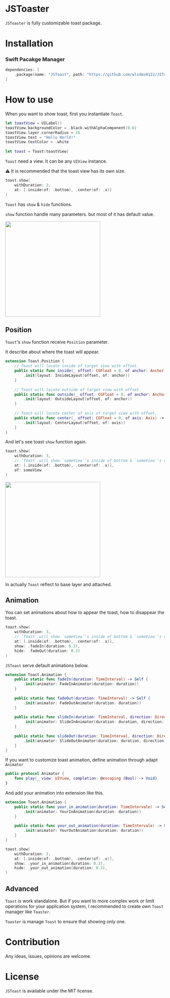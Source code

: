 # JSToaster
`JSToaster` is fully customizable toast package.

# Installation
### Swift Pacakge Manager
```swift
dependencies: [
    .package(name: "JSToast", path: "https://github.com/wlsdms0122/JSToast", from: "1.0.0")
]
```

# How to use
When you want to show toast, first you instantiate `Toast`.

```swift
let toastView = UILabel()
toastView.backgroundColor = .black.withAlphaComponent(0.6)
toastView.layer.cornerRadius = 16
toastView.text = "Hello World!"
toastView.textColor = .white
                
let toast = Toast(toastView)
```

`Toast` need a view. It can be any `UIView` instance.

⚠️ It is recommended that the toast view has its own size.

```swift
toast.show(
    withDuration: 3,
    at: [.inside(of: .bottom), .center(of: .x)]
)
```  

`Toast` has `show` & `hide` functions.

`show` function handle many parameters. but most of it has default value. 

<img src="https://user-images.githubusercontent.com/11141077/136569217-2651f483-4acb-40fa-88e7-846e75ba6a72.gif" width=300 />

## Position
`Toast`'s `show` function receive `Position` parameter.

It describe about where the toast will appear.

```swift
extension Toast.Position {
    // Toast will locate inside of target view with offset.
    public static func inside(_ offset: CGFloat = 0, of anchor: Anchor) -> Self {
        .init(layout: InsideLayout(offset, of: anchor))
    }
    
    // Toast will locate outside of target view with offset.
    public static func outside(_ offset: CGFloat = 0, of anchor: Anchor) -> Self {
        .init(layout: OutsideLayout(offset, of: anchor))
    }
    
    // Toast will locate center of axis of target view with offset.
    public static func center(_ offset: CGFloat = 0, of axis: Axis) -> Self {
        .init(layout: CenterLayout(offset, of: axis))
    }
}
```

And let's see toast `show` function again.

```swift
toast.show(
    withDuration: 3,
    // `Toast` will show `someView`'s inside of bottom & `someView`'s center of x axis. 
    at: [.inside(of: .bottom), .center(of: .x)],
    of: someView
)
```

<img src="https://user-images.githubusercontent.com/11141077/136571290-fd792ec8-51c8-4929-a4b5-a6ffdd9e635a.gif" width=300 />

In actually `Toast` reflect to base layer and attached.

## Animation
You can set animations about how to appear the toast, how to disappear the toast.

```swift
toast.show(
    withDuration: 3,
    // `Toast` will show `someView`'s inside of bottom & `someView`'s center of x axis. 
    at: [.inside(of: .bottom), .center(of: .x)],
    show: .fadeIn(duration: 0.3),
    hide: .fadeOut(duration: 0.3)
)
```

`JSToast` serve default animations below.

```swift
extension Toast.Animation {
    public static func fadeIn(duration: TimeInterval) -> Self {
        .init(animator: FadeInAnimator(duration: duration))
    }
    
    public static func fadeOut(duration: TimeInterval) -> Self {
        .init(animator: FadeOutAnimator(duration: duration))
    }
    
    public static func slideIn(duration: TimeInterval, direction: Direction, offset: CGFloat? = nil) -> Self {
        .init(animator: SlideInAnimator(duration: duration, direction: direction, offset: offset))
    }
    
    public static func slideOut(duration: TimeInterval, direction: Direction, offset: CGFloat? = nil) -> Self {
        .init(animator: SlideOutAnimator(duration: duration, direction: direction, offset: offset))
    }
}
```

If you want to customize toast animation, define animation through adapt `Animator`
   
```swift
public protocol Animator {
    func play(_ view: UIView, completion: @escaping (Bool) -> Void)
}
```

And add your animation into extension like this.

```swift
extension Toast.Animation {
    public static func your_in_animation(duration: TimeIntervale) -> Self {
        .init(animator: YourInAnimation(duration: duration))
    }
    
    public static func your_out_animation(duration: TimeIntervale) -> Self {
        .init(animator: YourOutAnimation(duration: duration))
    }
}
```
```swift
toast.show(
    withDuration: 3, 
    at: [.inside(of: .bottom), .center(of: .x)],
    show: .your_in_animation(duration: 0.3),
    hide: .your_out_animation(duration: 0.3),
)
```

## Advanced
`Toast` is work standalone. But if you want to more complex work or limit operations for your application system, I recommended to create own `Toast` manager like `Toaster`.

`Toaster` is manage `Toast` to ensure that showing only one.

# Contribution

Any ideas, issues, opinions are welcome.

# License

`JSToast` is available under the MIT license.
